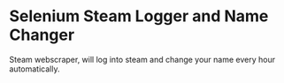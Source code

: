 # Selenium Steam Logger and Name Changer
Steam webscraper, will log into steam and change your name every hour automatically.
